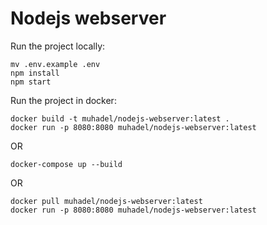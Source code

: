 # Nodejs webserver

Run the project locally:

```
mv .env.example .env
npm install
npm start
```

Run the project in docker:

```
docker build -t muhadel/nodejs-webserver:latest .
docker run -p 8080:8080 muhadel/nodejs-webserver:latest
```

OR

```
docker-compose up --build
```

OR

```
docker pull muhadel/nodejs-webserver:latest
docker run -p 8080:8080 muhadel/nodejs-webserver:latest
```
